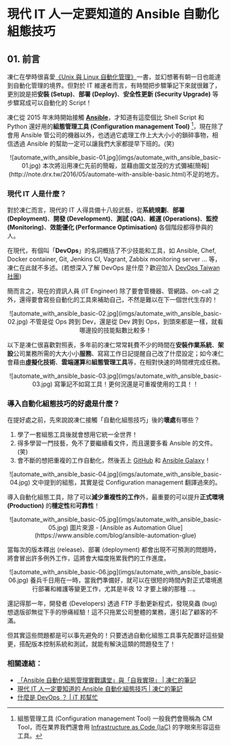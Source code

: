 # 現代 IT 人一定要知道的 Ansible 自動化組態技巧

## 01. 前言

凍仁在學時很喜愛[《Unix 與 Linux 自動化管理》](http://www.drmaster.com.tw/Bookinfo.asp?BookID=OS20109)一書，並幻想著有朝一日也能達到自動化管理的境界。但對於 IT 維運者而言，有時間把步驟筆記下來就很難了，更別說是把**安裝 (Setup)**、**部署 (Deploy)**、**安全性更新 (Security Upgrade)** 等步驟寫成可以自動化的 Script！

凍仁從 2015 年末時開始接觸 [**Ansible**](https://ansible.com)，才知道有這麼個比 Shell Script 和 Python 還好用的**組態管理工具 (Configuration management Tool)** [^1]，現在除了會用 Ansible 管公司的機器以外，也透過它處理工作上大大小小的鎖碎事物，相信透過 Ansible 的幫助一定可以讓我們大家都提早下班的。(笑)

<center>
![automate_with_ansible_basic-01.jpg](imgs/automate_with_ansible_basic-01.jpg)
本次將沿用凍仁先前的簡報，並藉由圖文並茂的方式彌補[簡報](http://note.drx.tw/2016/05/automate-with-ansible-basic.html)不足的地方。
</center>

### 現代 IT 人是什麼？

對於凍仁而言，現代的 IT 人得具備十八般武藝，從**系統規劃**、**部署 (Deployment)**、**開發 (Development)**、**測試 (QA)**、**維運 (Operations)**、**監控 (Monitoring)**、**效能優化 (Performance Optimisation)** 各個階段都得參與的人。

在現代，有個叫「**DevOps**」的名詞概括了不少技能和工具，如 Ansible, Chef, Docker container, Git, Jenkins CI, Vagrant, Zabbix monitoring server … 等，凍仁在此就不多述。(若想深入了解 DevOps 是什麼？歡迎加入 [DevOps Taiwan 社團](https://www.facebook.com/groups/DevOpsTaiwan/))

簡而言之，現在的資訊人員 (IT Engineer) 除了要會管機器、管網路、on-call 之外，還得要會寫些自動化的工具來補助自己，不然是難以在下一個世代生存的！

<center>
![automate_with_ansible_basic-02.jpg](imgs/automate_with_ansible_basic-02.jpg)
不管是從 Ops 跨到 Dev，還是從 Dev 跨到 Ops，到頭來都是一樣，就看哪邊投的技能點數比較多！
</center>

以下是凍仁很喜歡對照表，多年前的凍仁常常耗費不少的時間在**安裝作業系統**、**架設**公司業務所需的大大小小**服務**、寫寫工作日記提醒自己改了什麼設定；如今凍仁會藉由**虛擬化技術**、**雲端運算**和**組態管理工具**等，在相對快速的時間裡完成任務。

<center>
![automate_with_ansible_basic-03.jpg](imgs/automate_with_ansible_basic-03.jpg)
寫筆記不如寫工具！更何況還是可重複使用的工具！！
</center>

### 導入自動化組態技巧的好處是什麼？

在提好處之前，先來說說凍仁接觸「自動化組態技巧」後的**壞處**有哪些？

1. 學了一套組態工具後就會想用它統一全世界！
2. 得多學習一門技藝，免不了要繼續看文件，而且還要多看 Ansible 的文件。(笑)
3. 會不斷的想把重複的工作自動化，然後丟上 [GitHub](https://github.com/chusiang?utf8=✓&tab=repositories&q=ansible) 和 [Ansible Galaxy](https://galaxy.ansible.com/chusiang/)！

<center>
![automate_with_ansible_basic-04.jpg](imgs/automate_with_ansible_basic-04.jpg)
文中提到的組態，其實是從 Configuration management 翻譯過來的。
</center>

導入自動化組態工具，除了可以**減少重複性的工作**外，最重要的可以提升**正式環境 (Production)** 的**穩定性**和**可靠性**！

<center>
![automate_with_ansible_basic-05.jpg](imgs/automate_with_ansible_basic-05.jpg)
圖片來源 - [Ansible as Automation Glue](https://www.ansible.com/blog/ansible-automation-glue)
</center>

當每次的版本釋出 (release)、部署 (deployment) 都會出現不可預測的問題時，將會冒出許多例外工作，這將會大幅度拖累我們的工作進度。

<center>
![automate_with_ansible_basic-06.jpg](imgs/automate_with_ansible_basic-06.jpg)
養兵千日用在一時，當我們準備好，就可以在很短的時間內對正式環境進行部署和維護等變更工作，尤其是半夜 12 才要上線的那種 ...。
</center>

還記得那一年，開發者 (Developers) 透過 FTP 手動更新程式，發現臭蟲 (bug) 想退版卻無從下手的慘痛經驗！這不只拖累公司整體的業務，還引起了顧客的不滿。

但其實這些問題都是可以事先避免的！只要透過自動化組態工具事先配置好這些變更，搭配版本控制系統和測試，就能有解決這類的問題發生了！



### 相關連結：

* [「Ansible 自動化組態管理實戰講堂」與「自我實現」 | 凍仁的筆記](http://note.drx.tw/2016/03/ansible-workshop-and-self-realization.html)
* [現代 IT 人一定要知道的 Ansible 自動化組態技巧 | 凍仁的筆記](http://note.drx.tw/2016/05/automate-with-ansible-basic.html)
* [什麼是 DevOps ？ | iT 邦幫忙](http://ithelp.ithome.com.tw/articles/10184557)

[^1]: 組態管理工具 (Configuration management Tool) 一般我們會簡稱為 CM Tool，而在業界我們還會用 [Infrastructure as Code (IaC)](https://en.wikipedia.org/wiki/Infrastructure_as_Code) 的字眼來形容這些工具。
